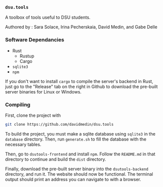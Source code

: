 ### `dsu.tools`
A toolbox of tools useful to DSU students.

Authored by : Sara Solace, Irina Pecherskaia, David Medin, and Gabe Delle


### Software Dependancies
- Rust
  - Rustup
  - Cargo
- `sqlite3`
- `npm`

If you don't want to install `cargo` to compile the server's backend in Rust, just go to the "Release" tab on the right in Github to download the pre-built server binaries for Linux or Windows.

### Compiling
First, clone the project with
```bash
git clone https://github.com/davidmedin/dsu.tools
```
To build the project, you must make a sqlite database using `sqlite3` in the `database` directory. Then, run `generate.sh` to fill the database with the necessary tables.

Then, go to `dsutools-frontend` and install `npm`. Follow the `README.md` in that directory to continue and build the `dist` directory.

Finally, download the pre-built server binary into the `dsutools-backend` directory, and run it. The website should now be functional. The terminal output should print an address you can navigate to with a browser.
